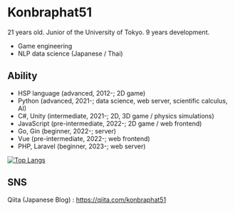 # Konbraphat51
21 years old. Junior of the University of Tokyo. 9 years development.
* Game engineering
* NLP data science (Japanese / Thai)

## Ability
* HSP language (advanced, 2012-; 2D game)
* Python (advanced, 2021-; data science, web server, scientific calculus, AI)
* C#, Unity (intermediate, 2021-; 2D, 3D game / physics simulations)
* JavaScript (pre-intermediate, 2022-; 2D game / web frontend)
* Go, Gin (beginner, 2022-; server)
* Vue (pre-intermediate, 2022-; web frontend)
* PHP, Laravel (beginner, 2023-; web server)

[![Top Langs](https://github-readme-stats.vercel.app/api/top-langs/?username=Konbraphat51&theme=onedark
)](https://github.com/anuraghazra/github-readme-stats)

## SNS
Qiita (Japanese Blog) : https://qiita.com/konbraphat51
